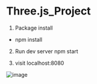 # Three.js_Project

1. Package install

 - npm install

2. Run dev server
npm start

3. visit localhost:8080

![image](https://github.com/dsjk3172/Three.js_Project/assets/49221672/1465a109-4d05-4caa-8631-a351ae1cc42c)
